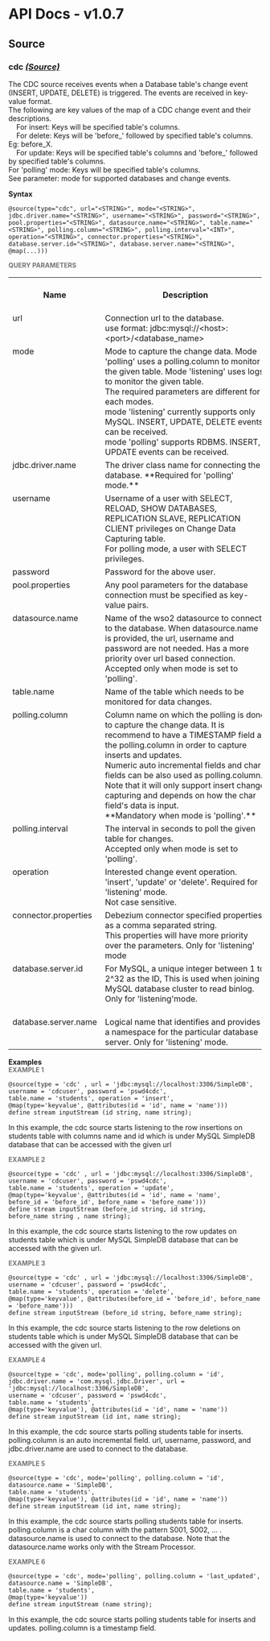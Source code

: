 # API Docs - v1.0.7

## Source

### cdc *<a target="_blank" href="https://wso2.github.io/siddhi/documentation/siddhi-4.0/#source">(Source)</a>*

<p style="word-wrap: break-word">The CDC source receives events when a Database table's change event (INSERT, UPDATE, DELETE) is triggered. The events are received in key-value format.<br>The following are key values of the map of a CDC change event and their descriptions.<br>&nbsp;&nbsp;&nbsp;&nbsp;For insert: Keys will be specified table's columns.<br>&nbsp;&nbsp;&nbsp;&nbsp;For delete: Keys will be 'before_' followed by specified table's columns. Eg: before_X.<br>&nbsp;&nbsp;&nbsp;&nbsp;For update: Keys will be specified table's columns and 'before_' followed by specified table's columns.<br>For 'polling' mode: Keys will be specified table's columns.<br>See parameter: mode for supported databases and change events.</p>

<span id="syntax" class="md-typeset" style="display: block; font-weight: bold;">Syntax</span>
```
@source(type="cdc", url="<STRING>", mode="<STRING>", jdbc.driver.name="<STRING>", username="<STRING>", password="<STRING>", pool.properties="<STRING>", datasource.name="<STRING>", table.name="<STRING>", polling.column="<STRING>", polling.interval="<INT>", operation="<STRING>", connector.properties="<STRING>", database.server.id="<STRING>", database.server.name="<STRING>", @map(...)))
```

<span id="query-parameters" class="md-typeset" style="display: block; color: rgba(0, 0, 0, 0.54); font-size: 12.8px; font-weight: bold;">QUERY PARAMETERS</span>
<table>
    <tr>
        <th>Name</th>
        <th style="min-width: 20em">Description</th>
        <th>Default Value</th>
        <th>Possible Data Types</th>
        <th>Optional</th>
        <th>Dynamic</th>
    </tr>
    <tr>
        <td style="vertical-align: top">url</td>
        <td style="vertical-align: top; word-wrap: break-word">Connection url to the database.<br>use format: jdbc:mysql://&lt;host&gt;:&lt;port&gt;/&lt;database_name&gt; </td>
        <td style="vertical-align: top"></td>
        <td style="vertical-align: top">STRING</td>
        <td style="vertical-align: top">No</td>
        <td style="vertical-align: top">No</td>
    </tr>
    <tr>
        <td style="vertical-align: top">mode</td>
        <td style="vertical-align: top; word-wrap: break-word">Mode to capture the change data. Mode 'polling' uses a polling.column to monitor the given table. Mode 'listening' uses logs to monitor the given table.<br>The required parameters are different for each modes.<br>mode 'listening' currently supports only MySQL. INSERT, UPDATE, DELETE events can be received.<br>mode 'polling' supports RDBMS. INSERT, UPDATE events can be received.</td>
        <td style="vertical-align: top">listening</td>
        <td style="vertical-align: top">STRING</td>
        <td style="vertical-align: top">Yes</td>
        <td style="vertical-align: top">No</td>
    </tr>
    <tr>
        <td style="vertical-align: top">jdbc.driver.name</td>
        <td style="vertical-align: top; word-wrap: break-word">The driver class name for connecting the database. **Required for 'polling' mode.**</td>
        <td style="vertical-align: top"><Empty_String></td>
        <td style="vertical-align: top">STRING</td>
        <td style="vertical-align: top">Yes</td>
        <td style="vertical-align: top">No</td>
    </tr>
    <tr>
        <td style="vertical-align: top">username</td>
        <td style="vertical-align: top; word-wrap: break-word">Username of a user with SELECT, RELOAD, SHOW DATABASES, REPLICATION SLAVE, REPLICATION CLIENT privileges on Change Data Capturing table.<br>For polling mode, a user with SELECT privileges.</td>
        <td style="vertical-align: top"></td>
        <td style="vertical-align: top">STRING</td>
        <td style="vertical-align: top">No</td>
        <td style="vertical-align: top">No</td>
    </tr>
    <tr>
        <td style="vertical-align: top">password</td>
        <td style="vertical-align: top; word-wrap: break-word">Password for the above user.</td>
        <td style="vertical-align: top"></td>
        <td style="vertical-align: top">STRING</td>
        <td style="vertical-align: top">No</td>
        <td style="vertical-align: top">No</td>
    </tr>
    <tr>
        <td style="vertical-align: top">pool.properties</td>
        <td style="vertical-align: top; word-wrap: break-word">Any pool parameters for the database connection must be specified as key-value pairs.</td>
        <td style="vertical-align: top"><Empty_String></td>
        <td style="vertical-align: top">STRING</td>
        <td style="vertical-align: top">Yes</td>
        <td style="vertical-align: top">No</td>
    </tr>
    <tr>
        <td style="vertical-align: top">datasource.name</td>
        <td style="vertical-align: top; word-wrap: break-word">Name of the wso2 datasource to connect to the database. When datasource.name is provided, the url, username and password are not needed. Has a more priority over url based connection.<br>Accepted only when mode is set to 'polling'.</td>
        <td style="vertical-align: top"><Empty_String></td>
        <td style="vertical-align: top">STRING</td>
        <td style="vertical-align: top">Yes</td>
        <td style="vertical-align: top">No</td>
    </tr>
    <tr>
        <td style="vertical-align: top">table.name</td>
        <td style="vertical-align: top; word-wrap: break-word">Name of the table which needs to be monitored for data changes.</td>
        <td style="vertical-align: top"></td>
        <td style="vertical-align: top">STRING</td>
        <td style="vertical-align: top">No</td>
        <td style="vertical-align: top">No</td>
    </tr>
    <tr>
        <td style="vertical-align: top">polling.column</td>
        <td style="vertical-align: top; word-wrap: break-word">Column name on which the polling is done to capture the change data. It is recommend to have a TIMESTAMP field as the polling.column in order to capture inserts and updates.<br>Numeric auto incremental fields and char fields can be also used as polling.column. Note that it will only support insert change capturing and depends on how the char field's data is input.<br>**Mandatory when mode is 'polling'.**</td>
        <td style="vertical-align: top"><Empty_String></td>
        <td style="vertical-align: top">STRING</td>
        <td style="vertical-align: top">Yes</td>
        <td style="vertical-align: top">No</td>
    </tr>
    <tr>
        <td style="vertical-align: top">polling.interval</td>
        <td style="vertical-align: top; word-wrap: break-word">The interval in seconds to poll the given table for changes.<br>Accepted only when mode is set to 'polling'.</td>
        <td style="vertical-align: top">1</td>
        <td style="vertical-align: top">INT</td>
        <td style="vertical-align: top">Yes</td>
        <td style="vertical-align: top">No</td>
    </tr>
    <tr>
        <td style="vertical-align: top">operation</td>
        <td style="vertical-align: top; word-wrap: break-word">Interested change event operation. 'insert', 'update' or 'delete'. Required for 'listening' mode.<br>Not case sensitive.</td>
        <td style="vertical-align: top"></td>
        <td style="vertical-align: top">STRING</td>
        <td style="vertical-align: top">No</td>
        <td style="vertical-align: top">No</td>
    </tr>
    <tr>
        <td style="vertical-align: top">connector.properties</td>
        <td style="vertical-align: top; word-wrap: break-word">Debezium connector specified properties as a comma separated string. <br>This properties will have more priority over the parameters. Only for 'listening' mode</td>
        <td style="vertical-align: top">Empty_String</td>
        <td style="vertical-align: top">STRING</td>
        <td style="vertical-align: top">Yes</td>
        <td style="vertical-align: top">No</td>
    </tr>
    <tr>
        <td style="vertical-align: top">database.server.id</td>
        <td style="vertical-align: top; word-wrap: break-word">For MySQL, a unique integer between 1 to 2^32 as the ID, This is used when joining MySQL database cluster to read binlog. Only for 'listening'mode.</td>
        <td style="vertical-align: top">Random integer between 5400 and 6400</td>
        <td style="vertical-align: top">STRING</td>
        <td style="vertical-align: top">Yes</td>
        <td style="vertical-align: top">No</td>
    </tr>
    <tr>
        <td style="vertical-align: top">database.server.name</td>
        <td style="vertical-align: top; word-wrap: break-word">Logical name that identifies and provides a namespace for the particular database server. Only for 'listening' mode.</td>
        <td style="vertical-align: top">{host}_{port}</td>
        <td style="vertical-align: top">STRING</td>
        <td style="vertical-align: top">Yes</td>
        <td style="vertical-align: top">No</td>
    </tr>
</table>

<span id="examples" class="md-typeset" style="display: block; font-weight: bold;">Examples</span>
<span id="example-1" class="md-typeset" style="display: block; color: rgba(0, 0, 0, 0.54); font-size: 12.8px; font-weight: bold;">EXAMPLE 1</span>
```
@source(type = 'cdc' , url = 'jdbc:mysql://localhost:3306/SimpleDB', 
username = 'cdcuser', password = 'pswd4cdc', 
table.name = 'students', operation = 'insert', 
@map(type='keyvalue', @attributes(id = 'id', name = 'name')))
define stream inputStream (id string, name string);
```
<p style="word-wrap: break-word">In this example, the cdc source starts listening to the row insertions  on students table with columns name and id which is under MySQL SimpleDB database that can be accessed with the given url</p>

<span id="example-2" class="md-typeset" style="display: block; color: rgba(0, 0, 0, 0.54); font-size: 12.8px; font-weight: bold;">EXAMPLE 2</span>
```
@source(type = 'cdc' , url = 'jdbc:mysql://localhost:3306/SimpleDB', 
username = 'cdcuser', password = 'pswd4cdc', 
table.name = 'students', operation = 'update', 
@map(type='keyvalue', @attributes(id = 'id', name = 'name', 
before_id = 'before_id', before_name = 'before_name')))
define stream inputStream (before_id string, id string, 
before_name string , name string);
```
<p style="word-wrap: break-word">In this example, the cdc source starts listening to the row updates on students table which is under MySQL SimpleDB database that can be accessed with the given url.</p>

<span id="example-3" class="md-typeset" style="display: block; color: rgba(0, 0, 0, 0.54); font-size: 12.8px; font-weight: bold;">EXAMPLE 3</span>
```
@source(type = 'cdc' , url = 'jdbc:mysql://localhost:3306/SimpleDB', 
username = 'cdcuser', password = 'pswd4cdc', 
table.name = 'students', operation = 'delete', 
@map(type='keyvalue', @attributes(before_id = 'before_id', before_name = 'before_name')))
define stream inputStream (before_id string, before_name string);
```
<p style="word-wrap: break-word">In this example, the cdc source starts listening to the row deletions on students table which is under MySQL SimpleDB database that can be accessed with the given url.</p>

<span id="example-4" class="md-typeset" style="display: block; color: rgba(0, 0, 0, 0.54); font-size: 12.8px; font-weight: bold;">EXAMPLE 4</span>
```
@source(type = 'cdc', mode='polling', polling.column = 'id', 
jdbc.driver.name = 'com.mysql.jdbc.Driver', url = 'jdbc:mysql://localhost:3306/SimpleDB', 
username = 'cdcuser', password = 'pswd4cdc', 
table.name = 'students', 
@map(type='keyvalue'), @attributes(id = 'id', name = 'name'))
define stream inputStream (id int, name string);
```
<p style="word-wrap: break-word">In this example, the cdc source starts polling students table for inserts. polling.column is an auto incremental field. url, username, password, and jdbc.driver.name are used to connect to the database.</p>

<span id="example-5" class="md-typeset" style="display: block; color: rgba(0, 0, 0, 0.54); font-size: 12.8px; font-weight: bold;">EXAMPLE 5</span>
```
@source(type = 'cdc', mode='polling', polling.column = 'id', datasource.name = 'SimpleDB',
table.name = 'students', 
@map(type='keyvalue'), @attributes(id = 'id', name = 'name'))
define stream inputStream (id int, name string);
```
<p style="word-wrap: break-word">In this example, the cdc source starts polling students table for inserts. polling.column is a char column with the pattern S001, S002, ... . datasource.name is used to connect to the database. Note that the datasource.name works only with the Stream Processor.</p>

<span id="example-6" class="md-typeset" style="display: block; color: rgba(0, 0, 0, 0.54); font-size: 12.8px; font-weight: bold;">EXAMPLE 6</span>
```
@source(type = 'cdc', mode='polling', polling.column = 'last_updated', datasource.name = 'SimpleDB',
table.name = 'students', 
@map(type='keyvalue'))
define stream inputStream (name string);
```
<p style="word-wrap: break-word">In this example, the cdc source starts polling students table for inserts and updates. polling.column is a timestamp field.</p>

